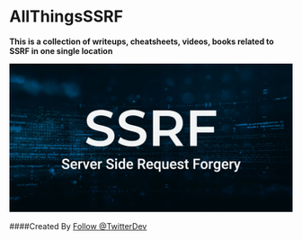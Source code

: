# AllThingsSSRF
**This is a collection of writeups, cheatsheets, videos, books related to SSRF in one single location**

![SSRF Logo](/images/ssrf.jpg)

####Created By
<a href="https://twitter.com/TwitterDev?ref_src=twsrc%5Etfw" class="twitter-follow-button" data-lang="en" data-show-count="false">Follow @TwitterDev</a><script async src="https://platform.twitter.com/widgets.js" charset="utf-8"></script>